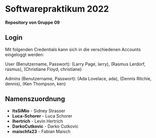 # Softwarepraktikum 2022
**Repository von Gruppe 09**

## Login

Mit folgenden Credentials kann sich in die verschiedenen Accounts eingeloggt werden:

User (Benutzername, Passwort): (Larry Page, larry), (Rasmus Lerdorf, rasmus), (Christiane Floyd, christiane)

Admins (Benutzername, Passwort): (Ada Lovelace, ada), (Dennis Ritchie, dennis), (Ken Thompson, ken)

## Namenszuordnung

 - **ItsSiMio** - Sidney Strasser
 - **Luca-Schorer** - Luca Schorer
 - **lhertrich** - Levin Hertrich
 - **DarkoCutkovic** - Darko Cutkovic
 - **maischfa23** - Fabian Maisch
